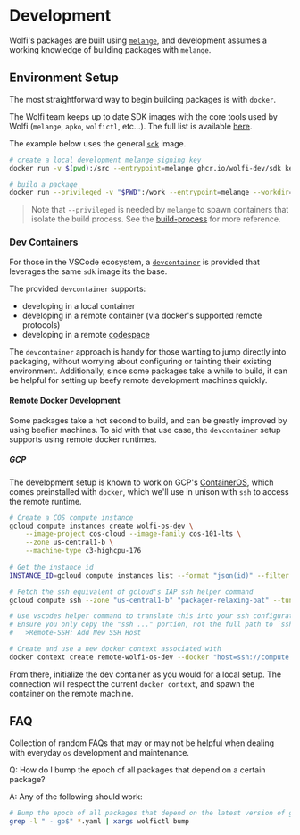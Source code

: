 # Development

Wolfi's packages are built using [`melange`](https://github.com/chainguard-dev/melange), and development assumes a working knowledge of building packages with `melange`.

## Environment Setup

The most straightforward way to begin building packages is with `docker`.

The Wolfi team keeps up to date SDK images with the core tools used by Wolfi (`melange`, `apko`, `wolfictl`, etc...). The full list is available [here](https://github.com/wolfi-dev/tools).

The example below uses the general [`sdk`](https://github.com/wolfi-dev/tools#sdk) image.

```bash
# create a local development melange signing key
docker run -v $(pwd):/src --entrypoint=melange ghcr.io/wolfi-dev/sdk keygen /src/local-melange.rsa

# build a package
docker run --privileged -v "$PWD":/work --entrypoint=melange --workdir=/work ghcr.io/wolfi-dev/sdk build --keyring-append local-melange.rsa.pub --keyring-append https://packages.wolfi.dev/os/wolfi-signing.rsa.pub --signing-key local-melange.rsa --repository-append https://packages.wolfi.dev/os  --repository-append /work/packages --empty-workspace --arch x86_64 $package
```

> Note that `--privileged` is needed by `melange` to spawn containers that isolate the build process. See the [build-process](https://github.com/chainguard-dev/melange/blob/main/docs/BUILD-PROCESS.md) for more reference.

### Dev Containers

For those in the VSCode ecosystem, a [`devcontainer`](https://code.visualstudio.com/docs/devcontainers/containers) is provided that leverages the same `sdk` image its the base.

The provided `devcontainer` supports:

- developing in a local container
- developing in a remote container (via docker's supported remote protocols)
- developing in a remote [codespace](https://code.visualstudio.com/docs/remote/codespaces)

The `devcontainer` approach is handy for those wanting to jump directly into packaging, without worrying about configuring or tainting their existing environment. Additionally, since some packages take a while to build, it can be helpful for setting up beefy remote development machines quickly.

#### Remote Docker Development

Some packages take a hot second to build, and can be greatly improved by using beefier machines. To aid with that use case, the `devcontainer` setup supports using remote docker runtimes.

##### GCP

The development setup is known to work on GCP's [ContainerOS](https://cloud.google.com/container-optimized-os/docs), which comes preinstalled with `docker`, which we'll use in unison with `ssh` to access the remote runtime.

```bash
# Create a COS compute instance
gcloud compute instances create wolfi-os-dev \
    --image-project cos-cloud --image-family cos-101-lts \
    --zone us-central1-b \
    --machine-type c3-highcpu-176
    
# Get the instance id
INSTANCE_ID=gcloud compute instances list --format "json(id)" --filter "name=packager-relaxing-bat" | jq -er '.[].id'

# Fetch the ssh equivalent of gcloud's IAP ssh helper command
gcloud compute ssh --zone "us-central1-b" "packager-relaxing-bat" --tunnel-through-iap --dry-run

# Use vscodes helper command to translate this into your ssh configuration
# Ensure you only copy the "ssh ..." portion, not the full path to `ssh`
#   >Remote-SSH: Add New SSH Host

# Create and use a new docker context associated with
docker context create remote-wolfi-os-dev --docker "host=ssh://compute.${INSTANCE_ID}"
```

From there, initialize the dev container as you would for a local setup. The connection will respect the current `docker context`, and spawn the container on the remote machine.

## FAQ

Collection of random FAQs that may or may not be helpful when dealing with everyday `os` development and maintenance.

Q: How do I bump the epoch of all packages that depend on a certain package?

A: Any of the following should work:

```bash
# Bump the epoch of all packages that depend on the latest version of go
grep -l " - go$" *.yaml | xargs wolfictl bump
```

